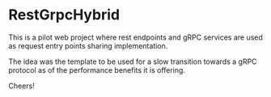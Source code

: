 # RestGrpcHybrid

This is a pilot web project where rest endpoints and gRPC services are used as request entry points sharing implementation.

The idea was the template to be used for a slow transition towards a gRPC protocol as of the performance benefits it is offering.

Cheers!
